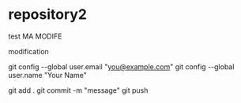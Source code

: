 # repository2
test  MA  MODIFE

modification

git config --global user.email "you@example.com"
git config --global user.name "Your Name"

git add .
git commit -m "message"
git push
